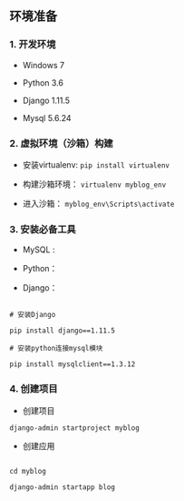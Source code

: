 ## 环境准备


### 1. 开发环境

* Windows 7

* Python 3.6

* Django 1.11.5

* Mysql 5.6.24



### 2. 虚拟环境（沙箱）构建

* 安装virtualenv: ```pip install virtualenv```

* 构建沙箱环境： ```virtualenv myblog_env```

* 进入沙箱： ```myblog_env\Scripts\activate```



### 3. 安装必备工具

* MySQL :

* Python：

* Django：

```

# 安装Django

pip install django==1.11.5

# 安装python连接mysql模块

pip install mysqlclient==1.3.12

```



### 4. 创建项目

* 创建项目

```django-admin startproject myblog```

* 创建应用

```

cd myblog

django-admin startapp blog

```



